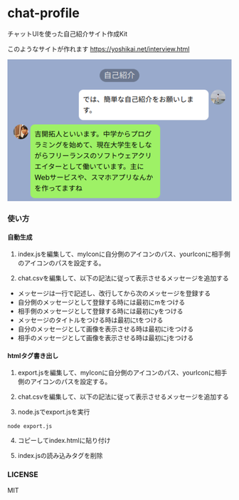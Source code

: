 # chat-profile
チャットUIを使った自己紹介サイト作成Kit

このようなサイトが作れます
https://yoshikai.net/interview.html

![Takuto Yoshikai's Profile](https://github.com/TakutoYoshikai/chat-profile/blob/master/cover.png)


### 使い方
#### 自動生成
1. index.jsを編集して、myIconに自分側のアイコンのパス、yourIconに相手側のアイコンのパスを設定する。

2. chat.csvを編集して、以下の記法に従って表示させるメッセージを追加する
* メッセージは一行で記述し、改行してから次のメッセージを登録する
* 自分側のメッセージとして登録する時には最初にmをつける
* 相手側のメッセージとして登録する時には最初にyをつける
* メッセージのタイトルをつける時は最初にtをつける
* 自分のメッセージとして画像を表示させる時は最初にiをつける
* 相手のメッセージとして画像を表示させる時は最初にjをつける

#### htmlタグ書き出し
1. export.jsを編集して、myIconに自分側のアイコンのパス、yourIconに相手側のアイコンのパスを設定する。

2. chat.csvを編集して、以下の記法に従って表示させるメッセージを追加する

3. node.jsでexport.jsを実行
```
node export.js
```
4. コピーしてindex.htmlに貼り付け

5. index.jsの読み込みタグを削除

### LICENSE
MIT
